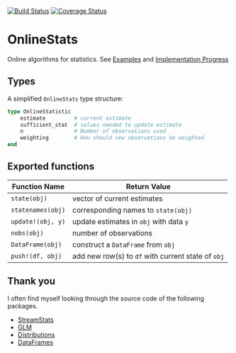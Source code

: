 [![Build Status](https://travis-ci.org/joshday/OnlineStats.jl.svg)](https://travis-ci.org/joshday/OnlineStats.jl)
[![Coverage Status](https://coveralls.io/repos/joshday/OnlineStats.jl/badge.svg?branch=master)](https://coveralls.io/r/joshday/OnlineStats.jl?branch=master)

# OnlineStats

Online algorithms for statistics.  See [Examples](doc/examples) and [Implementation Progress](src)


## Types 

A simplified `OnlineStats` type structure:

```julia
type OnlineStatistic
	estimate         # current estimate
	sufficient_stat  # values needed to update estimate
	n                # Number of observations used
	weighting        # How should new observations be weighted
end
```

## Exported functions

| Function Name     |   Return Value                                     |
|-------------------|----------------------------------------------------|
| `state(obj)`      | vector of current estimates                        |
| `statenames(obj)` | corresponding names to `state(obj)`                |
| `update!(obj, y)` | update estimates in `obj` with data `y`            |
| `nobs(obj)`       | number of observations                             |
| `DataFrame(obj)`  | construct a `DataFrame` from `obj`                 |
| `push!(df, obj)`  | add new row(s) to `df` with current state of `obj` |




## Thank you
I often find myself looking through the source code of the following packages.  

- [StreamStats](https://github.com/johnmyleswhite/StreamStats.jl)
- [GLM](https://github.com/JuliaStats/GLM.jl)  
- [Distributions](https://github.com/JuliaStats/Distributions.jl)  
- [DataFrames](https://github.com/JuliaStats/DataFrames.jl)

